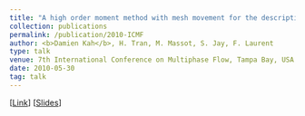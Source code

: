 ```yaml
---
title: "A high order moment method with mesh movement for the description of a polydisperse evaporating spray"
collection: publications
permalink: /publication/2010-ICMF
author: <b>Damien Kah</b>, H. Tran, M. Massot, S. Jay, F. Laurent
type: talk
venue: 7th International Conference on Multiphase Flow, Tampa Bay, USA
date: 2010-05-30
tag: talk
---
```


[[Link](https://ufdc.ufl.edu/UF00102023/00001/36x)]
[[Slides](/files/icmf_mac.pdf)]
<br>
<br>

